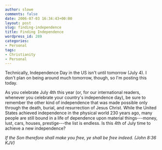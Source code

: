 ```yaml
---
author: slowe
comments: false
date: 2006-07-03 16:34:43+00:00
layout: post
slug: finding-independence
title: Finding Independence
wordpress_id: 289
categories:
- Personal
tags:
- Christianity
- Personal
---
```


Technically, Independence Day in the US isn't until tomorrow (July 4). I don't plan on being around much tomorrow, though, so I'm posting this today.

As you celebrate July 4th this year (or, for our international readers, whenever you celebrate your country's independence day), be sure to remember the other kind of independence that was made possible only through the death, burial, and resurrection of Jesus Christ. While the United States achieved independence in the physical world 230 years ago, many people are still bound in a life of dependence upon material things---money, lust, cars, houses, prestige---the list is endless. Is this 4th of July time to achieve a new independence?

_If the Son therefore shall make you free, ye shall be free indeed. (John 8:36 KJV)_
